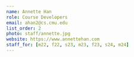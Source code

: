 ```yaml
---
name: Annette Han
role: Course Developers
email: ahan2@cs.cmu.edu
list_order: 2
photo: staff/annette.jpg
website: https://www.annettehan.com
staff_for: [m22, f22, s23, m23, f23, s24, m24]
---
```

